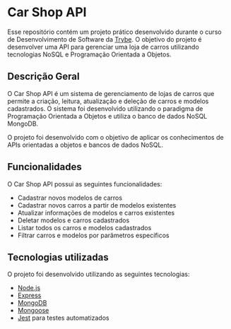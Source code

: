 # Car Shop API

Esse repositório contém um projeto prático desenvolvido durante o curso de Desenvolvimento de Software da [Trybe](https://www.betrybe.com/). O objetivo do projeto é desenvolver uma API para gerenciar uma loja de carros utilizando tecnologias NoSQL e Programação Orientada a Objetos.

## Descrição Geral

O Car Shop API é um sistema de gerenciamento de lojas de carros que permite a criação, leitura, atualização e deleção de carros e modelos cadastrados. O sistema foi desenvolvido utilizando o paradigma de Programação Orientada a Objetos e utiliza o banco de dados NoSQL MongoDB.

O projeto foi desenvolvido com o objetivo de aplicar os conhecimentos de APIs orientadas a objetos e bancos de dados NoSQL.

## Funcionalidades

O Car Shop API possui as seguintes funcionalidades:

- Cadastrar novos modelos de carros
- Cadastrar novos carros a partir de modelos existentes
- Atualizar informações de modelos e carros existentes
- Deletar modelos e carros cadastrados
- Listar todos os carros e modelos cadastrados
- Filtrar carros e modelos por parâmetros específicos

## Tecnologias utilizadas

O projeto foi desenvolvido utilizando as seguintes tecnologias:

- [Node.js](https://nodejs.org/)
- [Express](https://expressjs.com/)
- [MongoDB](https://www.mongodb.com/)
- [Mongoose](https://mongoosejs.com/)
- [Jest](https://jestjs.io/) para testes automatizados

